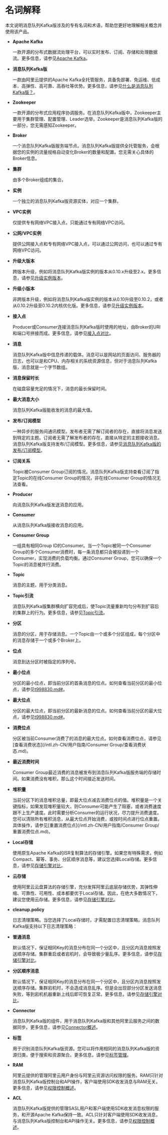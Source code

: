 # 名词解释

本文说明消息队列Kafka版涉及的专有名词和术语，帮助您更好地理解相关概念并使用该产品。

-   **Apache Kafka**

    一款开源的分布式数据流处理平台，可以实时发布、订阅、存储和处理数据流。更多信息，请参见[Apache Kafka](https://kafka.apache.org/)。

-   **消息队列Kafka版**

    一款由阿里云提供的Apache Kafka全托管服务，具备免部署、免运维、低成本、高弹性、高可靠、高吞吐等优势。更多信息，请参见[什么是消息队列Kafka版？](/intl.zh-CN/产品简介/什么是消息队列Kafka版？.md)。

-   **Zookeeper**

    一款开源的分布式应用程序协调服务。在消息队列Kafka版中，Zookeeper主要用于集群管理、配置管理、Leader选举。Zookeeper是消息队列Kafka版的一部分，您无需感知Zookeeper。

-   **Broker**

    一个消息队列Kafka版服务端节点。消息队列Kafka版提供全托管服务，会根据您的实例的流量规格自动变化Broker的数量和配置。您无需关心具体的Broker信息。

-   **集群**

    由多个Broker组成的集合。

-   **实例**

    一个独立的消息队列Kafka版资源实体，对应一个集群。

-   **VPC实例**

    仅提供专有网络VPC接入点，只能通过专有网络VPC访问。

-   **公网/VPC实例**

    提供公网接入点和专有网络VPC接入点，可以通过公网访问，也可以通过专有网络VPC访问。

-   **升级大版本**

    跨版本升级，例如将消息队列Kafka版实例的版本从0.10.x升级至2.x。更多信息，请参见[升级实例版本](/intl.zh-CN/用户指南/实例/升级实例版本.md)。

-   **升级小版本**

    非跨版本升级，例如将消息队列Kafka版实例的版本从0.10升级至0.10.2，或者从0.10.2升级至0.10.2内核优化版。更多信息，请参见[升级实例版本](/intl.zh-CN/用户指南/实例/升级实例版本.md)。

-   **接入点**

    Producer或Consumer连接消息队列Kafka版时使用的地址，由Broker的URI和端口号拼接而成。更多信息，请参见[接入点对比](/intl.zh-CN/产品简介/接入点对比.md)。

-   **消息**

    消息队列Kafka版中信息传递的载体。消息可以是网站的页面访问、服务器的日志，也可以是和CPU、内存相关的系统资源信息，但对于消息队列Kafka版，消息就是一个字节数组。

-   **消息保留时长**

    在磁盘容量充足的情况下，消息的最长保留时间。

-   **最大消息大小**

    消息队列Kafka版能收发的消息的最大值。

-   **发布/订阅模型**

    一种异步的服务间通讯模型。发布者无需了解订阅者的存在，直接将消息发送到特定的主题。订阅者无需了解发布者的存在，直接从特定的主题接收消息。消息队列Kafka版支持发布/订阅模型。更多信息，请参见[消息队列Kafka版的发布/订阅模型](/intl.zh-CN/产品简介/产品架构.md)。

-   **订阅关系**

    Topic被Consumer Group订阅的情况。消息队列Kafka版支持查看订阅了指定Topic的在线Consumer Group的情况，非在线Consumer Group的情况无法查看。

-   **Producer**

    向消息队列Kafka版发送消息的应用。

-   **Consumer**

    从消息队列Kafka版接收消息的应用。

-   **Consumer Group**

    一组具有相同Group ID的Consumer。当一个Topic被同一个Consumer Group的多个Consumer消费时，每一条消息都只会被投递到一个Consumer，实现消费的负载均衡。通过Consumer Group，您可以确保一个Topic的消息被并行消费。

-   **Topic**

    消息的主题，用于分类消息。

-   **Topic引流**

    消息队列Kafka版集群横向扩容完成后，使Topic流量重新均匀分布到扩容后的集群上的行为。更多信息，请参见[Topic引流](/intl.zh-CN/用户指南/实例/Topic引流.md)。

-   **分区**

    消息的分区，用于存储消息。一个Topic由一个或多个分区组成，每个分区中的消息存储于一个或多个Broker上。

-   **位点**

    消息到达分区时被指定的序列号。

-   **最小位点**

    分区的最小位点，即当前分区的首条消息的位点。如何查看当前分区的最小位点，请参见[t998830.md\#](/intl.zh-CN/用户指南/Topic/查看分区状态.md)。

-   **最大位点**

    分区的最大位点，即当前分区的最新消息的位点。如何查看当前分区的最大位点，请参见[t998830.md\#](/intl.zh-CN/用户指南/Topic/查看分区状态.md)。

-   **消费位点**

    分区被当前Consumer消费了的消息的最大位点。如何查看消费位点，请参见[查看消费状态](/intl.zh-CN/用户指南/Consumer Group/查看消费状态.md)。

-   **最近消费时间**

    Consumer Group最近消费的消息被发布到消息队列Kafka版服务端的存储时间。如果消费没有堆积，那么这个时间接近发送时间。

-   **堆积量**

    当前分区下的消息堆积总量，即最大位点减去消费位点的值。堆积量是一个关键指标，如果发现堆积量较大，则Consumer可能产生了阻塞，或者消费速度跟不上生产速度。此时需要分析Consumer的运行状况，尽力提升消费速度。您可以清除所有堆积消息，从最大位点开始消费，或按时间点进行位点重置。具体操作，请参见[重置消费位点](/intl.zh-CN/用户指南/Consumer Group/重置消费位点.md)。

-   **Local存储**

    使用原生Apache Kafka的ISR复制算法的存储引擎。如果您有特殊需求，例如Compact、幂等、事务、分区顺序消息等，建议您选择Local存储。更多信息，请参见[存储引擎对比](/intl.zh-CN/产品简介/存储引擎对比.md)。

-   **云存储**

    使用阿里云云盘算法的存储引擎，充分发挥阿里云底层存储优势，其弹性伸缩、可靠性、可用性、成本都要优于Local存储。因此，在绝大多数情况下，建议您使用云存储。更多信息，请参见[存储引擎对比](/intl.zh-CN/产品简介/存储引擎对比.md)。

-   **cleanup.policy**

    日志清理策略。当您选择了Local存储时，才需配置日志清理策略。消息队列Kafka版支持以下日志清理策略：

-   **普通消息**

    默认情况下，保证相同Key的消息分布在同一个分区中，且分区内消息按照发送顺序存储。集群重启或者宕机时，会导致极少量乱序。更多信息，请参见[存储引擎对比](/intl.zh-CN/产品简介/存储引擎对比.md)。

-   **分区顺序消息**

    默认情况下，保证相同Key的消息分布在同一个分区中，且分区内消息按照发送顺序存储。集群宕机时，不会造成消息乱序。但是会出现部分分区发送消息失败，等到宕机机器重新上线后即可恢复正常。更多信息，请参见[存储引擎对比](/intl.zh-CN/产品简介/存储引擎对比.md)。

-   **Connector**

    消息队列Kafka版的组件，用于消息队列Kafka版和其他阿里云服务之间的数据同步。更多信息，请参见[Connector概述](/intl.zh-CN/用户指南/Connector/Connector概述.md)。

-   **标签**

    用于识别消息队列Kafka版资源。您可以将作用相同的消息队列Kafka版的资源归类，便于搜索和资源聚合。更多信息，请参见[标签管理](/intl.zh-CN/用户指南/标签/标签管理.md)。

-   **RAM**

    阿里云提供的管理阿里云用户身份与阿里云资源访问权限的服务。RAM只针对消息队列Kafka版控制台和API操作，客户端使用SDK收发消息与RAM无关。更多信息，请参见[权限控制概述](/intl.zh-CN/权限控制/权限控制概述.md)。

-   **ACL**

    消息队列Kafka版提供的管理SASL用户和客户端使用SDK收发消息权限的服务，和开源Apache Kafka保持一致。ACL只针对客户端使用SDK收发消息，与消息队列Kafka版控制台和API操作无关。更多信息，请参见[权限控制概述](/intl.zh-CN/权限控制/权限控制概述.md)。


